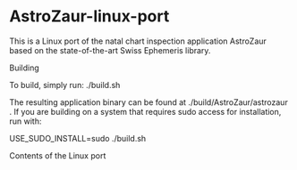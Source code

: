 AstroZaur-linux-port
====================

This is a Linux port of the natal chart inspection application AstroZaur based on the state-of-the-art Swiss Ephemeris library.

Building

To build, simply run:
 ./build.sh 

The resulting application binary can be found at ./build/AstroZaur/astrozaur . If you are building on a system that requires sudo access for installation, run with:

USE_SUDO_INSTALL=sudo ./build.sh

Contents of the Linux port


